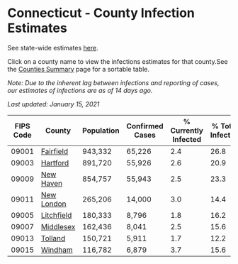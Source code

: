 # Connecticut - County Infection Estimates

See state-wide estimates [here](/infections/us-ct).

Click on a county name to view the infections estimates for that county.See the [Counties Summary](/infections/summary-counties) page for a sortable table.

*Note: Due to the inherent lag between infections and reporting of cases, our estimates of infections are as of 14 days ago.*

*Last updated: January 15, 2021*

|   FIPS Code |                   County |   Population |   Confirmed Cases |   % Currently Infected |   % Total Infected |
|-------------|--------------------------|--------------|-------------------|------------------------|--------------------|
|       09001 |   [Fairfield](fairfield) |      943,332 |            65,226 |                    2.4 |               26.8 |
|       09003 |     [Hartford](hartford) |      891,720 |            55,926 |                    2.6 |               20.9 |
|       09009 |   [New Haven](new-haven) |      854,757 |            55,943 |                    2.5 |               23.3 |
|       09011 | [New London](new-london) |      265,206 |            14,000 |                    3.0 |               14.4 |
|       09005 | [Litchfield](litchfield) |      180,333 |             8,796 |                    1.8 |               16.2 |
|       09007 |   [Middlesex](middlesex) |      162,436 |             8,041 |                    2.5 |               15.6 |
|       09013 |       [Tolland](tolland) |      150,721 |             5,911 |                    1.7 |               12.2 |
|       09015 |       [Windham](windham) |      116,782 |             6,879 |                    3.7 |               15.6 |
